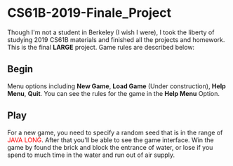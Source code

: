 # CS61B-2019-Finale_Project
Though I'm not a student in Berkeley (I wish I were), I took the liberty of studying 2019 CS61B materials and finished all the projects and homework. 
This is the final **LARGE** project. Game rules are described below: 
## Begin
Menu options including **New Game**, **Load Game** (Under construction), **Help Menu**, **Quit**. 
You can see the rules for the game in the **Help Menu** Option.
## Play
For a new game, you need to specify a random seed that is in the range of <font color='red'>JAVA LONG</font>. After that you'll be able to see the game interface. 
Win the game by found the brick and block the entrance of water, or lose if you spend to much time in 
the water and run out of air supply.
